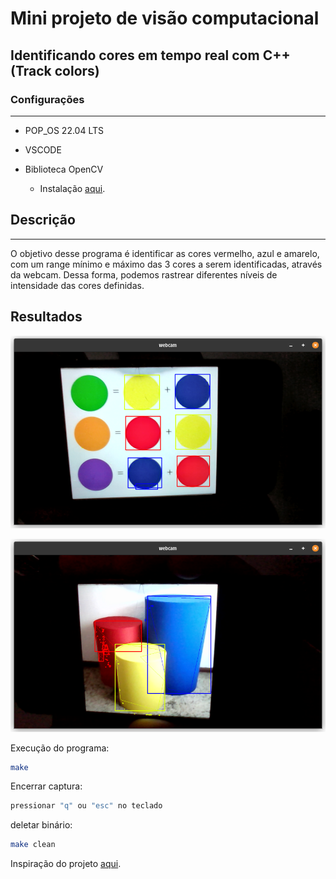 # Mini projeto de visão computacional

## Identificando cores em tempo real com C++ (Track colors)

### Configurações

---

* POP_OS 22.04 LTS

* VSCODE

* Biblioteca OpenCV
  * Instalação [aqui](https://github.com/isaacvssilva/Learning-C-Plus-Plus/blob/main/recursos/install-opencv-cpp.md).

## Descrição

---

O objetivo desse programa é identificar as cores vermelho, azul e amarelo, com um range mínimo e máximo das 3 cores a serem identificadas, através da webcam. Dessa forma, podemos rastrear diferentes níveis de intensidade das cores definidas.

## Resultados

![1](img/img1.png)

![2](img/img2.png)

Execução do programa:

```sh
make
```

Encerrar captura:

```sh
pressionar "q" ou "esc" no teclado
```

deletar binário:

```sh
make clean
```

Inspiração do projeto [aqui](https://suzana-svm.medium.com/vis%C3%A3o-computacional-detec%C3%A7%C3%A3o-de-cores-em-tempo-real-utilizando-python-e-opencv-a466444d40e).
